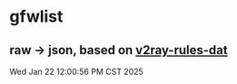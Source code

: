 # gfwlist
## raw -> json, based on [v2ray-rules-dat](https://github.com/Loyalsoldier/v2ray-rules-dat)
Wed Jan 22 12:00:56 PM CST 2025

